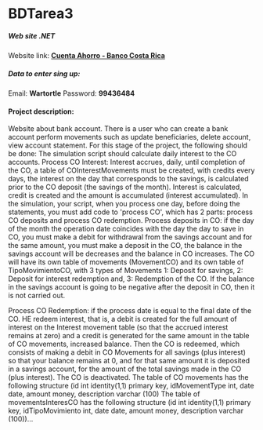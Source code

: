 # BDTarea3
<h5>Web site .NET</h5>
Website link: <strong><a href="appwebbd20230403132456.azurewebsites.net">Cuenta Ahorro - Banco Costa Rica</a></strong>
<h5>Data to enter sing up: </h5>
Email: <strong>Wartortle</strong>
Password: <strong>99436484</strong>

<h4>Project description:</h4>

Website about bank account. There is a user who can create a bank account
perform movements such as update beneficiaries, delete account, view account statement.
For this stage of the project, the following should be done:
The simulation script should calculate daily interest to the CO accounts.
Process CO Interest: Interest accrues, daily, until completion
of the CO, a table of COInterestMovements must be created, with credits every
days, the interest on the day that corresponds to the savings, is calculated prior to the CO deposit (the
savings of the month). Interest is calculated, credit is created and the amount is accumulated (interest
accumulated).
In the simulation, your script, when you process one day, before doing the
statements, you must add code to 'process CO', which has 2 parts:
process CO deposits and process CO redemption.
Process deposits in CO: if the day of the month the operation date coincides with the day the
day to save in CO, you must make a debit for withdrawal from the savings account and for
the same amount, you must make a deposit in the CO, the balance in the savings account will be
decreases and the balance in CO increases. The CO will have its own table of
movements (MovementCO) and its own table of TipoMovimientoCO, with 3 types of
Movements 1: Deposit for savings, 2: Deposit for interest redemption and, 3:
Redemption of the CO. If the balance in the savings account is going to be negative after the
deposit in CO, then it is not carried out.

Process CO Redemption: if the process date is equal to the final date of the CO. HE
redeem interest, that is, a debit is created for the full amount of interest on
the Interest movement table (so that the accrued interest remains
at zero) and a credit is generated for the same amount in the table of CO movements,
increased balance. Then the CO is redeemed, which consists of making a debit in
CO Movements for all savings (plus interest) so that your balance remains
at 0, and for that same amount it is deposited in a savings account, for the amount
of the total savings made in the CO (plus interest). The CO is deactivated.
The table of CO movements has the following structure (id int identity(1,1) primary key,
idMovementType int, date date, amount money, description varchar (100)
The table of movementsInteresCO has the following structure (id int identity(1,1)
primary key, idTipoMovimiento int, date date, amount money, description varchar (100))...
